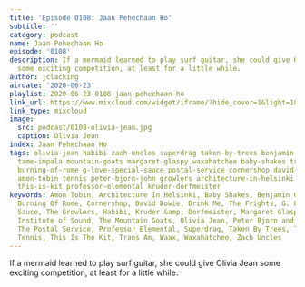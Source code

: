 ```yaml
---
title: 'Episode 0108: Jaan Pehechaan Ho'
subtitle: ''
category: podcast
name: Jaan Pehechaan Ho
episode: '0108'
description: If a mermaid learned to play surf guitar, she could give Olivia Jean
  some exciting competition, at least for a little while.
author: jclacking
airdate: '2020-06-23'
playlist: 2020-06-23-0108-jaan-pehechaan-ho
link_url: https://www.mixcloud.com/widget/iframe/?hide_cover=1&light=1&hide_artwork=1&feed=%2Fthe-lacking-org%2Fitgmha-108-jaan-pehechaan-ho%2F
link_type: mixcloud
image:
  src: podcast/0108-olivia-jean.jpg
  caption: Olivia Jean
index: Jaan Pehechaan Ho
tags: olivia-jean habibi zach-uncles superdrag taken-by-trees benjamin-gibbard mexican-institute-of-sound
  tame-impala mountain-goats margaret-glaspy waxahatchee baby-shakes trans-am drink-me
  burning-of-rome g-love-special-sauce postal-service cornershop david-bowie pinback
  amon-tobin tennis peter-bjorn-john growlers architecture-in-helsinki frights waax
  this-is-kit professor-elemental kruder-dorfmeister
keywords: Amon Tobin, Architecture In Helsinki, Baby Shakes, Benjamin Gibbard, The
  Burning Of Rome, Cornershop, David Bowie, Drink Me, The Frights, G. Love &amp; Special
  Sauce, The Growlers, Habibi, Kruder &amp; Dorfmeister, Margaret Glaspy, Mexican
  Institute of Sound, The Mountain Goats, Olivia Jean, Peter Bjorn and John, Pinback,
  The Postal Service, Professor Elemental, Superdrag, Taken By Trees, Tame Impala,
  Tennis, This Is The Kit, Trans Am, Waax, Waxahatchee, Zach Uncles
---
```

If a mermaid learned to play surf guitar, she could give Olivia Jean some exciting competition, at least for a little while.
